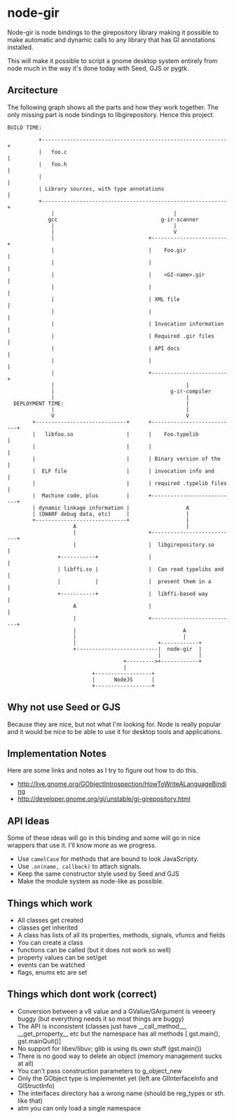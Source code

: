 # node-gir

Node-gir is node bindings to the girepository library making it possible to make
automatic and dynamic calls to any library that has GI annotations installed.  

This will make it possible to script a gnome desktop system entirely from node
much in the way it's done today with Seed, GJS or pygtk.

## Arcitecture

The following graph shows all the parts and how they work together.  The only
missing part is node bindings to libgirepository.  Hence this project.

    BUILD TIME:

              +-----------------------------------------------------------+
              |   foo.c                                                   |
              |   foo.h                                                   |
              |                                                           |
              | Library sources, with type annotations                    |
              +-----------------------------------------------------------+
                  |                                      |
                 gcc                                 g-ir-scanner
                  |                                      |
                  |                                      V
                  |                              +------------------------+
                  |                              |    Foo.gir             |
                  |                              |                        |
                  |                              |    <GI-name>.gir       |
                  |                              |                        |
                  |                              | XML file               |
                  |                              |                        |
                  |                              | Invocation information |
                  |                              | Required .gir files    |
                  |                              | API docs               |
                  |                              |                        |
                  |                              +------------------------+
                  |                                          |
                  |                                     g-ir-compiler
                  |                                          |
      DEPLOYMENT TIME:                                       |
                  |                                          |
                  V                                          V
            +-----------------------------+      +---------------------------+
            |   libfoo.so                 |      |    Foo.typelib            |
            |                             |      |                           |
            |                             |      | Binary version of the     |
            |  ELF file                   |      | invocation info and       |
            |                             |      | required .typelib files   |
            |  Machine code, plus         |      +---------------------------+
            | dynamic linkage information |                  A
            | (DWARF debug data, etc)     |                  |
            +-----------------------------+                  |
                         A                                   |
                         |                       +---------------------------+
                         |                       |  libgirepository.so       |
                    +-----------+                |                           |
                    | libffi.so |                |  Can read typelibs and    |
                    |           |                |  present them in a        |
                    +-----------+                |  libffi-based way         |
                         A                       |                           |
                         |                       +---------------------------+
                         |                                  A
                         |                                  |
                         |                          +------------+
                         +--------------------------|  node-gir  |
                                                    |            |
                                         +--------->+------------+
                                         |
                               +------------------+
                               |      NodeJS      |
                               +------------------+

## Why not use Seed or GJS

Because they are nice, but not what I'm looking for.  Node is really popular and
it would be nice to be able to use it for desktop tools and applications.  

## Implementation Notes

Here are some links and notes as I try to figure out how to do this.

 - <http://live.gnome.org/GObjectIntrospection/HowToWriteALanguageBinding>
 - <http://developer.gnome.org/gi/unstable/gi-girepository.html>

## API Ideas

Some of these ideas will go in this binding and some will go in nice wrappers
that use it.  I'll know more as we progress.

 - Use `camelCase` for methods that are bound to look JavaScripty.
 - Use `.on(name, callback)` to attach signals.
 - Keep the same constructor style used by Seed and GJS
 - Make the module system as node-like as possible.

## Things which work

 - All classes get created
 - classes get inherited
 - A class has lists of all its properties, methods, signals, vfuncs and fields
 - You can create a class
 - functions can be called (but it does not work so well)
 - property values can be set/get
 - events can be watched
 - flags, enums etc are set

## Things which dont work (correct)

 - Conversion between a v8 value and a GValue/GArgument is veeeery buggy (but everything needs it so most things are buggy)
 - The API is inconsistent (classes just have \_\_call_method\_\_, \_\_get_prroperty\_\_ etc
   but the namespace has all methods [ gst.main(), gst.mainQuit()]
 - No support for libev/libuv; glib is using its own stuff (gst.main())
 - There is no good way to delete an object (memory management sucks at all)
 - You can't pass construction parameters to g_object_new
 - Only the GObject type is implementet yet (left are GIInterfaceInfo and GIStructInfo)
 - The interfaces directory has a wrong name (should be reg_types or sth. like that)
 - atm you can only load a single namespace
